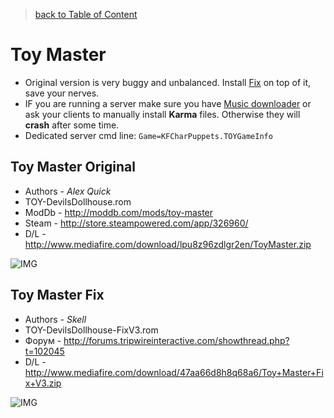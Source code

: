 > [back to Table of Content](README.md/#Table-of-content 'go back to Table of Content')

# Toy Master

* Original version is very buggy and unbalanced. Install [Fix](#Toy-Master-Fix) on top of it, save your nerves.
* IF you are running a server make sure you have [Music downloader] or ask your clients to manually install **Karma** files. Otherwise they will **crash** after some time.
* Dedicated server cmd line: `Game=KFCharPuppets.TOYGameInfo`

## Toy Master Original

* Authors - *Alex Quick*
* TOY-DevilsDollhouse.rom
* ModDb - <http://moddb.com/mods/toy-master>
* Steam - <http://store.steampowered.com/app/326960/>
* D/L - <http://www.mediafire.com/download/lpu8z96zdlgr2en/ToyMaster.zip>

![IMG](https://i.imgur.com/FzxYmZR.jpg)

## Toy Master Fix

* Authors - *Skell*
* TOY-DevilsDollhouse-FixV3.rom
* Форум - <http://forums.tripwireinteractive.com/showthread.php?t=102045>
* D/L - <http://www.mediafire.com/download/47aa66d8h8q68a6/Toy+Master+Fix+V3.zip>

![IMG](https://i.imgur.com/jBhqiKJ.png)

[Music downloader]: <https://forums.tripwireinteractive.com/index.php?threads/mutator-music-downloader.101249/> 'music downloader'
